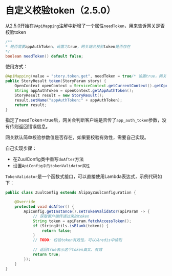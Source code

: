 # 自定义校验token（2.5.0）

从2.5.0开始在`@ApiMapping`注解中新增了一个属性`needToken`，用来告诉网关是否校验token

```java
/**
* 是否需要appAuthToken，设置为true，网关端会校验token是否存在
*/
boolean needToken() default false;
```

使用方式：

```java
@ApiMapping(value = "story.token.get", needToken = true/* 设置true，网关会校验token是否存在 */)
public StoryResult token(StoryParam story) {
    OpenContext openContext = ServiceContext.getCurrentContext().getOpenContext();
    String appAuthToken = openContext.getAppAuthToken();
    StoryResult result = new StoryResult();
    result.setName("appAuthToken:" + appAuthToken);
    return result;
}
```

指定了needToken=true后，网关会判断客户端是否传了`app_auth_token`参数，没有传则返回错误信息。

网关默认简单校验参数值是否存在，如果要校验有效性，需要自己实现。

自己实现步骤：

- 在ZuulConfig类中重写`doAfter`方法
- 设置`ApiConfig中的tokenValidator属性`

`TokenValidator`是一个函数式接口，可以直接使用Lambda表达式，示例代码如下：

```java
public class ZuulConfig extends AlipayZuulConfiguration {

    @Override
    protected void doAfter() {
        ApiConfig.getInstance().setTokenValidator(apiParam -> {
            // 获取客户端传递过来的token
            String token = apiParam.fetchAccessToken();
            if (StringUtils.isBlank(token)) {
                return false;
            }
            // TODO: 校验token有效性，可以从redis中读取
            
            // 返回true表示这个token真实、有效
            return true;
        });
    }
}
```
